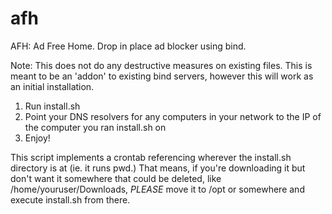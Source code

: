 # afh
AFH: Ad Free Home. Drop in place ad blocker using bind. 

Note: This does not do any destructive measures on existing files. This is meant to be an 'addon' to existing bind servers, however this will work as an initial installation.

1) Run install.sh
2) Point your DNS resolvers for any computers in your network to the IP of the computer you ran install.sh on
3) Enjoy!

This script implements a crontab referencing wherever the install.sh directory is at (ie. it runs pwd.) That means, if you're downloading it but don't want it somewhere that could be deleted, like /home/youruser/Downloads, _PLEASE_ move it to /opt or somewhere and execute install.sh from there.
